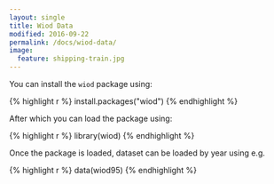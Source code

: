 ```yaml
---
layout: single
title: Wiod Data
modified: 2016-09-22
permalink: /docs/wiod-data/
image:
  feature: shipping-train.jpg
---
```


You can install the `wiod` package using:

{% highlight r %}
install.packages("wiod")
{% endhighlight %}

After which you can load the package using:

{% highlight r %}
library(wiod)
{% endhighlight %}

Once the package is loaded, dataset can be loaded by year using e.g.

{% highlight r %}
data(wiod95)
{% endhighlight %}
